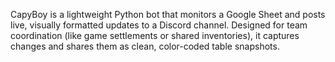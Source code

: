 CapyBoy is a lightweight Python bot that monitors a Google Sheet and posts live, visually formatted updates to a Discord channel. Designed for team coordination (like game settlements or shared inventories), it captures changes and shares them as clean, color-coded table snapshots.
